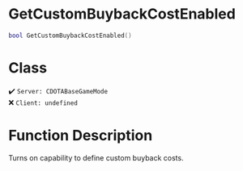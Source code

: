 # GetCustomBuybackCostEnabled
```lua
bool GetCustomBuybackCostEnabled()
```
# Class
✔️ `Server: CDOTABaseGameMode`  
❌ `Client: undefined`  

# Function Description
Turns on capability to define custom buyback costs.
